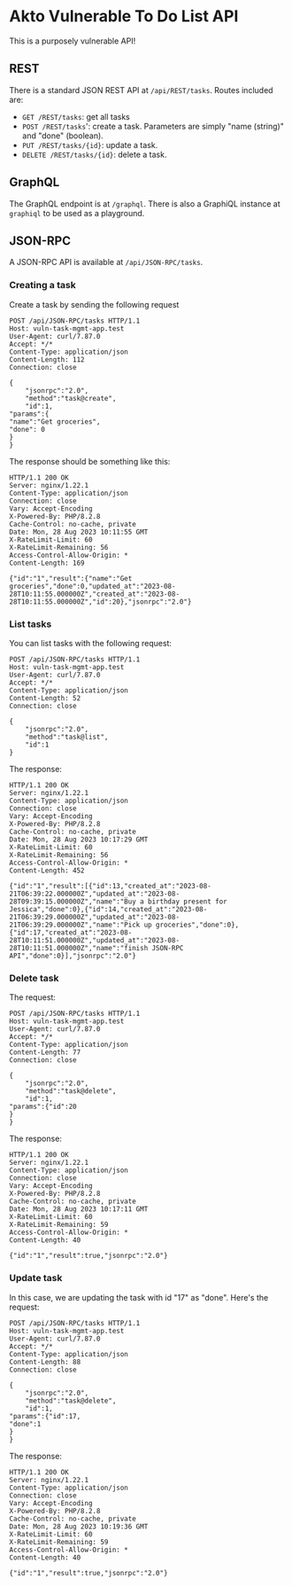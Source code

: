 # Akto Vulnerable To Do List API

This is a purposely vulnerable API!

## REST

There is a standard JSON REST API at `/api/REST/tasks`. Routes included are:

- `GET /REST/tasks`: get all tasks
- `POST /REST/tasks`': create a task. Parameters are simply "name (string)" and "done" (boolean).
- `PUT /REST/tasks/{id}`: update a task.
- `DELETE /REST/tasks/{id}`: delete a task.

## GraphQL

The GraphQL endpoint is at `/graphql`. There is also a GraphiQL instance at `graphiql` to be used as a playground.

## JSON-RPC

A JSON-RPC API is available at `/api/JSON-RPC/tasks`.

### Creating a task

Create a task by sending the following request
```
POST /api/JSON-RPC/tasks HTTP/1.1
Host: vuln-task-mgmt-app.test
User-Agent: curl/7.87.0
Accept: */*
Content-Type: application/json
Content-Length: 112
Connection: close

{
	"jsonrpc":"2.0",
	"method":"task@create",
	"id":1,
"params":{
"name":"Get groceries",
"done": 0
}
}
```

The response should be something like this:

```
HTTP/1.1 200 OK
Server: nginx/1.22.1
Content-Type: application/json
Connection: close
Vary: Accept-Encoding
X-Powered-By: PHP/8.2.8
Cache-Control: no-cache, private
Date: Mon, 28 Aug 2023 10:11:55 GMT
X-RateLimit-Limit: 60
X-RateLimit-Remaining: 56
Access-Control-Allow-Origin: *
Content-Length: 169

{"id":"1","result":{"name":"Get groceries","done":0,"updated_at":"2023-08-28T10:11:55.000000Z","created_at":"2023-08-28T10:11:55.000000Z","id":20},"jsonrpc":"2.0"}
```


### List tasks

You can list tasks with the following request:

```
POST /api/JSON-RPC/tasks HTTP/1.1
Host: vuln-task-mgmt-app.test
User-Agent: curl/7.87.0
Accept: */*
Content-Type: application/json
Content-Length: 52
Connection: close

{
	"jsonrpc":"2.0",
	"method":"task@list",
	"id":1
}
```

The response:

```
HTTP/1.1 200 OK
Server: nginx/1.22.1
Content-Type: application/json
Connection: close
Vary: Accept-Encoding
X-Powered-By: PHP/8.2.8
Cache-Control: no-cache, private
Date: Mon, 28 Aug 2023 10:17:29 GMT
X-RateLimit-Limit: 60
X-RateLimit-Remaining: 56
Access-Control-Allow-Origin: *
Content-Length: 452

{"id":"1","result":[{"id":13,"created_at":"2023-08-21T06:39:22.000000Z","updated_at":"2023-08-28T09:39:15.000000Z","name":"Buy a birthday present for Jessica","done":0},{"id":14,"created_at":"2023-08-21T06:39:29.000000Z","updated_at":"2023-08-21T06:39:29.000000Z","name":"Pick up groceries","done":0},{"id":17,"created_at":"2023-08-28T10:11:51.000000Z","updated_at":"2023-08-28T10:11:51.000000Z","name":"finish JSON-RPC API","done":0}],"jsonrpc":"2.0"}
```

### Delete task

The request:
```
POST /api/JSON-RPC/tasks HTTP/1.1
Host: vuln-task-mgmt-app.test
User-Agent: curl/7.87.0
Accept: */*
Content-Type: application/json
Content-Length: 77
Connection: close

{
	"jsonrpc":"2.0",
	"method":"task@delete",
	"id":1,
"params":{"id":20
}
}
```

The response:
```
HTTP/1.1 200 OK
Server: nginx/1.22.1
Content-Type: application/json
Connection: close
Vary: Accept-Encoding
X-Powered-By: PHP/8.2.8
Cache-Control: no-cache, private
Date: Mon, 28 Aug 2023 10:17:11 GMT
X-RateLimit-Limit: 60
X-RateLimit-Remaining: 59
Access-Control-Allow-Origin: *
Content-Length: 40

{"id":"1","result":true,"jsonrpc":"2.0"}
```

### Update task

In this case, we are updating the task with id "17" as "done". Here's the request:

```
POST /api/JSON-RPC/tasks HTTP/1.1
Host: vuln-task-mgmt-app.test
User-Agent: curl/7.87.0
Accept: */*
Content-Type: application/json
Content-Length: 88
Connection: close

{
	"jsonrpc":"2.0",
	"method":"task@delete",
	"id":1,
"params":{"id":17,
"done":1
}
}
```

The response:
```
HTTP/1.1 200 OK
Server: nginx/1.22.1
Content-Type: application/json
Connection: close
Vary: Accept-Encoding
X-Powered-By: PHP/8.2.8
Cache-Control: no-cache, private
Date: Mon, 28 Aug 2023 10:19:36 GMT
X-RateLimit-Limit: 60
X-RateLimit-Remaining: 59
Access-Control-Allow-Origin: *
Content-Length: 40

{"id":"1","result":true,"jsonrpc":"2.0"}
```
